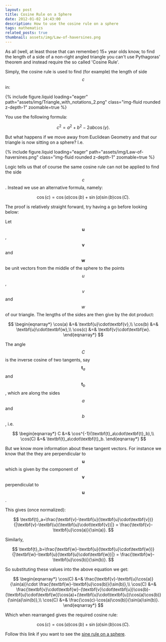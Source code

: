 ```yaml
---
layout: post
title: Cosine Rule on a Sphere
date: 2012-01-02 14:43:00
description: How to use the cosine rule on a sphere
tags: mathematics
related_posts: true
thumbnail: assets/img/Law-of-haversines.png
---
```


As all (well, at least those that can remember) 15+ year olds know, to find the length of a side of a non-right angled triangle you can't use Pythagoras' theorem and instead require the so called 'Cosine Rule'.

Simply, the cosine rule is used to find (for example) the length of side $$c$$ in:

<div class="row mt-3">
    <div class="col-sm mt-3 mt-md-0">
        {% include figure.liquid loading="eager" path="assets/img/Triangle_with_notations_2.png" class="img-fluid rounded z-depth-1" zoomable=true %}
    </div>
</div>

You use the following formula:

$$
c^2 = a^2 + b^2 - 2ab\cos(\gamma).
$$

But what happens if we move away from Euclidean Geometry and that our triangle is now sitting on a sphere? I.e.

<div class="row mt-3">
    <div class="col-sm mt-3 mt-md-0">
        {% include figure.liquid loading="eager" path="assets/img/Law-of-haversines.png" class="img-fluid rounded z-depth-1" zoomable=true %}
    </div>
</div>

Logic tells us that of course the same cosine rule can not be applied to find the side $$c$$. Instead we use an alternative formula, namely:

$$
\cos(c)=\cos(a)\cos(b)+\sin(a)\sin(b)\cos(C).
$$

The proof is relatively straight forward, try having a go before looking below:

Let $$\textbf{u}$$, $$\textbf{v}$$ and $$\textbf{w}$$ be unit vectors from the middle of the sphere to the points $$u$$, $$v$$ and $$w$$ of our triangle. The lengths of the sides are then give by the dot product:

$$
\begin{eqnarray*}
\cos(a) &=& \textbf{u}\cdot\textbf{v},\\
\cos(b) &=& \textbf{u}\cdot\textbf{w},\\
\cos(c) &=& \textbf{v}\cdot\textbf{w}.
\end{eqnarray*}
$$

The angle $$C$$ is the inverse cosine of two tangents, say $$\textbf{t}_a$$ and $$\textbf{t}_b$$, which are along the sides $$a$$ and $$b$$, i.e.

$$
\begin{eqnarray*}
C &=& \cos^{-1}(\textbf{t}_a\cdot\textbf{t}_b),\\
\cos(C) &=& \textbf{t}_a\cdot\textbf{t}_b.
\end{eqnarray*}
$$

But we know more information about these tangent vectors. For instance we know that the they are perpendicular to $$\textbf{u}$$ which is given by the component of $$\textbf{v}$$ perpendiculat to $$\textbf{u}$$.

This gives (once normalized):

$$
\textbf{t}_a=\frac{\textbf{v}-\textbf{u}(\textbf{u}\cdot\textbf{v})}{|\textbf{v}-\textbf{u}(\textbf{u}\cdot\textbf{v})|} = \frac{\textbf{v}-\textbf{u}\cos(a)}{\sin(a)}.
$$

Similarly,

$$
\textbf{t}_b=\frac{\textbf{w}-\textbf{u}(\textbf{u}\cdot\textbf{w})}{|\textbf{w}-\textbf{u}(\textbf{u}\cdot\textbf{w})|} = \frac{\textbf{w}-\textbf{u}\cos(b)}{\sin(b)}.
$$

So substituting these values into the above equation we get:

$$
\begin{eqnarray*}
\cos(C) &=& \frac{\textbf{v}-\textbf{u}\cos(a)}{\sin(a)}\cdot \frac{\textbf{w}-\textbf{u}\cos(b)}{\sin(b)},\\
\cos(C) &=& \frac{\textbf{v}\cdot\textbf{w}-(\textbf{v}\cdot\textbf{u})\cos(b)-(\textbf{u}\cdot\textbf{w})\cos(a)+(\textbf{u}\cdot\textbf{u})\cos(a)\cos(b)}{\sin(a)\sin(b)},\\
\cos(C) &=& \frac{\cos(c)-\cos(a)\cos(b)}{\sin(a)\sin(b)}.
\end{eqnarray*}
$$

Which when rearranged gives the required cosine rule:

$$
\cos(c)=\cos(a)\cos(b)+\sin(a)\sin(b)\cos(C).
$$

Follow this link if you want to see the [sine rule on a sphere](https://seanelvidge.github.io/article/2012/sine-rule-on-a-sphere/).
